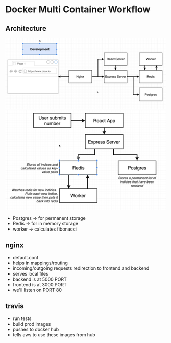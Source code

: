 # Docker Multi Container Workflow

## Architecture

![multi](./README/multi.png)
![process](./README/process.png)

- Postgres -> for permanent storage
- Redis -> for in memory storage
- worker -> calculates fibonacci

## nginx

- default.conf
- helps in mappings/routing
- incoming/outgoing requests redirection to frontend and backend
- serves local files
- backend is at 5000 PORT
- frontend is at 3000 PORT
- we'll listen on PORT 80

## travis

- run tests
- build prod images
- pushes to docker hub
- tells aws to use these images from hub